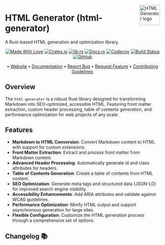 <!-- markdownlint-disable MD033 MD041 -->
<img src="https://kura.pro/html-generator/images/logos/html-generator.svg"
alt="HTML Generator logo" height="66" align="right" />
<!-- markdownlint-enable MD033 MD041 -->

# HTML Generator (html-generator)

A Rust-based HTML generation and optimization library.

<!-- markdownlint-disable MD033 MD041 -->
<center>
<!-- markdownlint-enable MD033 MD041 -->

[![Made With Love][made-with-rust]][08] [![Crates.io][crates-badge]][03] [![lib.rs][libs-badge]][01] [![Docs.rs][docs-badge]][04] [![Codecov][codecov-badge]][06] [![Build Status][build-badge]][07] [![GitHub][github-badge]][09]

• [Website][00] • [Documentation][04] • [Report Bug][02] • [Request Feature][02] • [Contributing Guidelines][05]

<!-- markdownlint-disable MD033 MD041 -->
</center>
<!-- markdownlint-enable MD033 MD041 -->

## Overview

The `html-generator` is a robust Rust library designed for transforming Markdown into SEO-optimized, accessible HTML. Featuring front matter extraction, custom header processing, table of contents generation, and performance optimization for web projects of any scale.

## Features

- **Markdown to HTML Conversion**: Convert Markdown content to HTML with support for custom extensions.
- **Front Matter Extraction**: Extract and process front matter from Markdown content.
- **Advanced Header Processing**: Automatically generate id and class attributes for headers.
- **Table of Contents Generation**: Create a table of contents from HTML content.
- **SEO Optimization**: Generate meta tags and structured data (JSON-LD) for improved search engine visibility.
- **Accessibility Enhancements**: Add ARIA attributes and validate against WCAG guidelines.
- **Performance Optimization**: Minify HTML output and support asynchronous generation for large sites.
- **Flexible Configuration**: Customize the HTML generation process through a comprehensive set of options.

[00]: https://html-generator.co
[01]: https://lib.rs/crates/html-generator
[02]: https://github.com/sebastienrousseau/html-generator/issues
[03]: https://crates.io/crates/html-generator
[04]: https://docs.rs/html-generator
[05]: https://github.com/sebastienrousseau/html-generator/blob/main/CONTRIBUTING.md
[06]: https://codecov.io/gh/sebastienrousseau/html-generator
[07]: https://github.com/sebastienrousseau/html-generator/actions?query=branch%3Amain
[08]: https://www.rust-lang.org/
[09]: https://github.com/sebastienrousseau/html-generator

[build-badge]: https://img.shields.io/github/actions/workflow/status/sebastienrousseau/html-generator/release.yml?branch=main&style=for-the-badge&logo=github
[codecov-badge]: https://img.shields.io/codecov/c/github/sebastienrousseau/html-generator?style=for-the-badge&token=Q9KJ6XXL67&logo=codecov
[crates-badge]: https://img.shields.io/crates/v/html-generator.svg?style=for-the-badge&color=fc8d62&logo=rust
[docs-badge]: https://img.shields.io/badge/docs.rs-metadata--gen-66c2a5?style=for-the-badge&labelColor=555555&logo=docs.rs
[github-badge]: https://img.shields.io/badge/github-sebastienrousseau/metadata--gen-8da0cb?style=for-the-badge&labelColor=555555&logo=github
[libs-badge]: https://img.shields.io/badge/lib.rs-v0.0.1-orange.svg?style=for-the-badge
[made-with-rust]: https://img.shields.io/badge/rust-f04041?style=for-the-badge&labelColor=c0282d&logo=rust

## Changelog 📚
